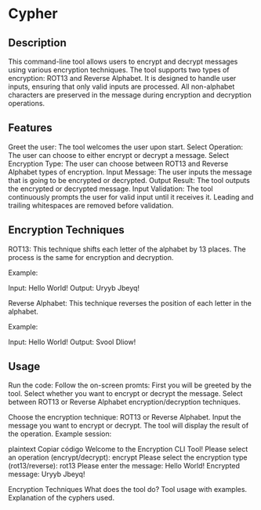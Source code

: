 # Cypher

## Description

This command-line tool allows users to encrypt and decrypt messages using various encryption techniques. The tool supports two types of encryption: ROT13 and Reverse Alphabet. It is designed to handle user inputs, ensuring that only valid inputs are processed. All non-alphabet characters are preserved in the message during encryption and decryption operations.

## Features

Greet the user: The tool welcomes the user upon start.
Select Operation: The user can choose to either encrypt or decrypt a message.
Select Encryption Type: The user can choose between ROT13 and Reverse Alphabet types of encryption.
Input Message: The user inputs the message that is going to be encrypted or decrypted.
Output Result: The tool outputs the encrypted or decrypted message.
Input Validation: The tool continuously prompts the user for valid input until it receives it. Leading and trailing whitespaces are removed before validation.

## Encryption Techniques

ROT13: This technique shifts each letter of the alphabet by 13 places. The process is the same for encryption and decryption.

Example:

Input: Hello World!
Output: Uryyb Jbeyq!

Reverse Alphabet: This technique reverses the position of each letter in the alphabet.

Example:

Input: Hello World!
Output: Svool Dliow!

## Usage

Run the code:
Follow the on-screen promts:
First you will be greeted by the tool. 
Select whether you want to encrypt or decrypt the message.
Select between ROT13 or Reverse Alphabet encryption/decryption techniques.



Choose the encryption technique: ROT13 or Reverse Alphabet.
Input the message you want to encrypt or decrypt.
The tool will display the result of the operation.
Example session:

plaintext
Copiar código
Welcome to the Encryption CLI Tool!
Please select an operation (encrypt/decrypt): encrypt
Please select the encryption type (rot13/reverse): rot13
Please enter the message: Hello World!
Encrypted message: Uryyb Jbeyq!

Encryption Techniques
What does the tool do?
Tool usage with examples.
Explanation of the cyphers used.